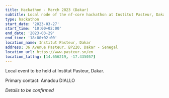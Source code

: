 ```yaml
---
title: Hackathon - March 2023 (Dakar)
subtitle: Local node of the nf-core hackathon at Institut Pasteur, Dakar.
type: hackathon
start_date: '2023-03-27'
start_time: '10:00+02:00'
end_date: '2023-03-29'
end_time: '18:00+02:00'
location_name: Institut Pasteur, Dakar
address: 36 Avenue Pasteur, BP220, Dakar - Senegal
location_url: https://www.pasteur.sn/en
location_latlng: [14.656219, -17.435057]
---
```


Local event to be held at Institut Pasteur, Dakar.

Primary contact: Amadou DIALLO

_Details to be confirmed_
